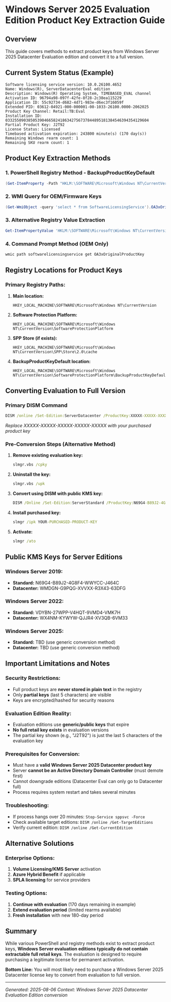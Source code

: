 # Windows Server 2025 Evaluation Edition Product Key Extraction Guide

## Overview
This guide covers methods to extract product keys from Windows Server 2025 Datacenter Evaluation edition and convert it to a full version.

## Current System Status (Example)
```
Software licensing service version: 10.0.26100.4652
Name: Windows(R), ServerDatacenterEval edition
Description: Windows(R) Operating System, TIMEBASED_EVAL channel
Activation ID: 96794a98-097f-42fe-8f28-2c38ea115229
Application ID: 55c92734-d682-4d71-983e-d6ec3f16059f
Extended PID: 03612-04921-000-000001-00-1033-26100.0000-2062025
Product Key Channel: Retail:TB:Eval
Installation ID: 033255090385053904665824186342756737844895181384546394354129604
Partial Product Key: J2T92
License Status: Licensed
Timebased activation expiration: 243800 minute(s) (170 day(s))
Remaining Windows rearm count: 1
Remaining SKU rearm count: 1
```

## Product Key Extraction Methods

### 1. PowerShell Registry Method - BackupProductKeyDefault
```powershell
(Get-ItemProperty -Path "HKLM:\SOFTWARE\Microsoft\Windows NT\CurrentVersion\SoftwareProtectionPlatform" -Name BackupProductKeyDefault -ErrorAction SilentlyContinue).BackupProductKeyDefault
```

### 2. WMI Query for OEM/Firmware Keys
```powershell
(Get-WmiObject -query 'select * from SoftwareLicensingService').OA3xOriginalProductKey
```

### 3. Alternative Registry Value Extraction
```powershell
Get-ItemPropertyValue 'HKLM:\SOFTWARE\Microsoft\Windows NT\CurrentVersion\SoftwareProtectionPlatform' -Name BackupProductKeyDefault -ErrorAction SilentlyContinue
```

### 4. Command Prompt Method (OEM Only)
```cmd
wmic path softwarelicensingservice get OA3xOriginalProductKey
```

## Registry Locations for Product Keys

### Primary Registry Paths:
1. **Main location:**
   ```
   HKEY_LOCAL_MACHINE\SOFTWARE\Microsoft\Windows NT\CurrentVersion
   ```

2. **Software Protection Platform:**
   ```
   HKEY_LOCAL_MACHINE\SOFTWARE\Microsoft\Windows NT\CurrentVersion\SoftwareProtectionPlatform
   ```

3. **SPP Store (if exists):**
   ```
   HKEY_LOCAL_MACHINE\SOFTWARE\Microsoft\Windows NT\CurrentVersion\SPP\Store\2.0\cache
   ```

4. **BackupProductKeyDefault location:**
   ```
   HKEY_LOCAL_MACHINE\SOFTWARE\Microsoft\Windows NT\CurrentVersion\SoftwareProtectionPlatform\BackupProductKeyDefault
   ```

## Converting Evaluation to Full Version

### Primary DISM Command
```cmd
DISM /online /Set-Edition:ServerDatacenter /ProductKey:XXXXX-XXXXX-XXXXX-XXXXX-XXXXX /AcceptEula
```
*Replace XXXXX-XXXXX-XXXXX-XXXXX-XXXXX with your purchased product key*

### Pre-Conversion Steps (Alternative Method)
1. **Remove existing evaluation key:**
   ```cmd
   slmgr.vbs /cpky
   ```

2. **Uninstall the key:**
   ```cmd
   slmgr.vbs /upk
   ```

3. **Convert using DISM with public KMS key:**
   ```cmd
   DISM /Online /Set-Edition:ServerStandard /ProductKey:N69G4-B89J2-4G8F4-WWYCC-J464C /AcceptEula
   ```

4. **Install purchased key:**
   ```cmd
   slmgr /ipk YOUR-PURCHASED-PRODUCT-KEY
   ```

5. **Activate:**
   ```cmd
   slmgr /ato
   ```

## Public KMS Keys for Server Editions

### Windows Server 2019:
- **Standard:** N69G4-B89J2-4G8F4-WWYCC-J464C
- **Datacenter:** WMDGN-G9PQG-XVVXX-R3X43-63DFG

### Windows Server 2022:
- **Standard:** VDYBN-27WPP-V4HQT-9VMD4-VMK7H
- **Datacenter:** WX4NM-KYWYW-QJJR4-XV3QB-6VM33

### Windows Server 2025:
- **Standard:** TBD (use generic conversion method)
- **Datacenter:** TBD (use generic conversion method)

## Important Limitations and Notes

### Security Restrictions:
- Full product keys are **never stored in plain text** in the registry
- Only **partial keys** (last 5 characters) are visible
- Keys are encrypted/hashed for security reasons

### Evaluation Edition Reality:
- Evaluation editions use **generic/public keys** that expire
- **No full retail key exists** in evaluation versions
- The partial key shown (e.g., "J2T92") is just the last 5 characters of the evaluation key

### Prerequisites for Conversion:
- Must have a **valid Windows Server 2025 Datacenter product key**
- Server **cannot be an Active Directory Domain Controller** (must demote first)
- Cannot downgrade editions (Datacenter Eval can only go to Datacenter full)
- Process requires system restart and takes several minutes

### Troubleshooting:
- If process hangs over 20 minutes: `Stop-Service sppsvc -Force`
- Check available target editions: `DISM /online /Get-TargetEditions`
- Verify current edition: `DISM /online /Get-CurrentEdition`

## Alternative Solutions

### Enterprise Options:
1. **Volume Licensing/KMS Server** activation
2. **Azure Hybrid Benefit** if applicable
3. **SPLA licensing** for service providers

### Testing Options:
1. **Continue with evaluation** (170 days remaining in example)
2. **Extend evaluation period** (limited rearms available)
3. **Fresh installation** with new 180-day period

## Summary

While various PowerShell and registry methods exist to extract product keys, **Windows Server evaluation editions typically do not contain extractable full retail keys**. The evaluation is designed to require purchasing a legitimate license for permanent activation.

**Bottom Line:** You will most likely need to purchase a Windows Server 2025 Datacenter license key to convert from evaluation to full version.

---
*Generated: 2025-08-06*
*Context: Windows Server 2025 Datacenter Evaluation Edition conversion*